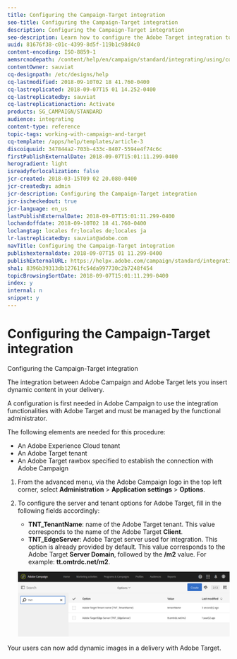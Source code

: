 ```yaml
---
title: Configuring the Campaign-Target integration
seo-title: Configuring the Campaign-Target integration
description: Configuring the Campaign-Target integration
seo-description: Learn how to configure the Adobe Target integration to start using dynamic content in Adobe Campaign.
uuid: 81676f38-c01c-4399-8d5f-119b1c98d4c0
content-encoding: ISO-8859-1
aemsrcnodepath: /content/help/en/campaign/standard/integrating/using/configuring-the-campaign-target-integration
contentOwner: sauviat
cq-designpath: /etc/designs/help
cq-lastmodified: 2018-09-10T02 18 41.760-0400
cq-lastreplicated: 2018-09-07T15 01 14.252-0400
cq-lastreplicatedby: sauviat
cq-lastreplicationaction: Activate
products: SG_CAMPAIGN/STANDARD
audience: integrating
content-type: reference
topic-tags: working-with-campaign-and-target
cq-template: /apps/help/templates/article-3
discoiquuid: 347844a2-703b-433c-8407-5594e4f74c6c
firstPublishExternalDate: 2018-09-07T15:01:11.299-0400
herogradient: light
isreadyforlocalization: false
jcr-created: 2018-03-15T09 02 20.080-0400
jcr-createdby: admin
jcr-description: Configuring the Campaign-Target integration
jcr-ischeckedout: true
jcr-language: en_us
lastPublishExternalDate: 2018-09-07T15:01:11.299-0400
lochandoffdate: 2018-09-10T02 18 41.760-0400
loclangtag: locales fr;locales de;locales ja
lr-lastreplicatedby: sauviat@adobe.com
navTitle: Configuring the Campaign-Target integration
publishexternaldate: 2018-09-07T15 01 11.299-0400
publishExternalURL: https://helpx.adobe.com/campaign/standard/integrating/using/configuring-the-campaign-target-integration.html
sha1: 8396b39313db12761fc54da997730c2b7248f454
topicBrowsingSortDate: 2018-09-07T15:01:11.299-0400
index: y
internal: n
snippet: y
---
```


# Configuring the Campaign-Target integration

Configuring the Campaign-Target integration

The integration between Adobe Campaign and Adobe Target lets you insert dynamic content in your delivery.

A configuration is first needed in Adobe Campaign to use the integration functionalities with Adobe Target and must be managed by the functional administrator.

The following elements are needed for this procedure:

* An Adobe Experience Cloud tenant
* An Adobe Target tenant
* An Adobe Target rawbox specified to establish the connection with Adobe Campaign

1. From the advanced menu, via the Adobe Campaign logo in the top left corner, select **Administration** > **Application settings** > **Options**.
1. To configure the server and tenant options for Adobe Target, fill in the following fields accordingly:

    * **TNT_TenantName**: name of the Adobe Target tenant. This value corresponds to the name of the Adobe Target **Client**.
    * **TNT_EdgeServer**: Adobe Target server used for integration. This option is already provided by default. This value corresponds to the Adobe Target **Server Domain**, followed by the **/m2** value. For example: **tt.omtrdc.net/m2**.

   ![](assets/tar_options.png)

Your users can now add dynamic images in a delivery with Adobe Target.

